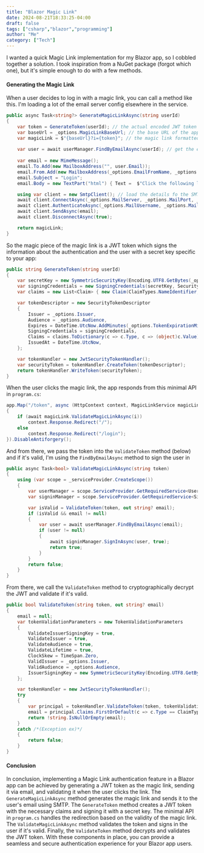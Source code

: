 ```yaml
---
title: "Blazor Magic Link"
date: 2024-08-21T18:33:25-04:00
draft: false
tags: ["csharp","blazor","programming"]
author: "Me"
category: ["Tech"]
---
```


I wanted a quick Magic Link implementation for my Blazor app, so I cobbled together a solution. I took inspiration from a NuGet package (forgot which one), but it's simple enough to do with a few methods.

#### Generating the Magic Link

When a user decides to log in with a magic link, you can call a method like this. I'm loading a lot of the email server config elsewhere in the service.

```csharp
public async Task<string?> GenerateMagicLinkAsync(string userId)
{
    var token = GenerateToken(userId); // the actual encoded JWT token
    var baseUrl = _options.MagicLinkBaseUrl; // the base URL of the app stored in config
    var magicLink = $"{baseUrl}?i={token}"; // the magic link formatted for the controller
    
    var user = await userManager.FindByEmailAsync(userId); // get the email address of the userId
    
    var email = new MimeMessage();
    email.To.Add(new MailboxAddress("", user.Email));
    email.From.Add(new MailboxAddress(_options.EmailFromName, _options.EmailFromAddress));
    email.Subject = "Login";
    email.Body = new TextPart("html") { Text =  $"Click the following link to sign in: <br/><a href=\"{magicLink}\">{magicLink}</a>" };

    using var client = new SmtpClient(); // load the details fo the SMTP server from config
    await client.ConnectAsync(_options.MailServer, _options.MailPort, _options.MailUseSsl);
    await client.AuthenticateAsync(_options.MailUsername, _options.MailPassword);
    await client.SendAsync(email);
    await client.DisconnectAsync(true);

    return magicLink;
}
```

So the magic piece of the magic link is a JWT token which signs the information about the authentication and the user with a secret key specific to your app:

```csharp
public string GenerateToken(string userId)
{
    var secretKey = new SymmetricSecurityKey(Encoding.UTF8.GetBytes(_options.SecretKey)); // secret key to decode the JWT
    var signingCredentials = new SigningCredentials(secretKey, SecurityAlgorithms.HmacSha256);
    var claims = new List<Claim> { new Claim(ClaimTypes.NameIdentifier, userId) };

    var tokenDescriptor = new SecurityTokenDescriptor
    {
        Issuer = _options.Issuer,
        Audience = _options.Audience,
        Expires = DateTime.UtcNow.AddMinutes(_options.TokenExpirationMinutes),
        SigningCredentials = signingCredentials,
        Claims = claims.ToDictionary(c => c.Type, c => (object)c.Value),
        IssuedAt = DateTime.UtcNow,            
    };

    var tokenHandler = new JwtSecurityTokenHandler();
    var securityToken = tokenHandler.CreateToken(tokenDescriptor);
    return tokenHandler.WriteToken(securityToken);
}
```

When the user clicks the magic link, the app responds from this minimal API in `program.cs`:

```csharp
app.Map("/token", async (HttpContext context, MagicLinkService magicLink, string i) =>
{
    if (await magicLink.ValidateMagicLinkAsync(i))
        context.Response.Redirect("/");
    else
        context.Response.Redirect("/login");
}).DisableAntiforgery();
```

And from there, we pass the token into the `ValidateToken` method (below) and if it's valid, I'm using the `FindByEmailAsync` method to sign the user in 

```csharp
public async Task<bool> ValidateMagicLinkAsync(string token)
{
    using (var scope = _serviceProvider.CreateScope())
    {
        var userManager = scope.ServiceProvider.GetRequiredService<UserManager<ApplicationUser>>();
        var signinManager = scope.ServiceProvider.GetRequiredService<SignInManager<ApplicationUser>>();

        var isValid = ValidateToken(token, out string? email);
        if (isValid && email != null)
        {
            var user = await userManager.FindByEmailAsync(email);
            if (user != null)
            {
                await signinManager.SignInAsync(user, true);
                return true;
            }
        }
        return false;
    }
}
```

From there, we call the `ValidateToken` method to cryptographically decrypt the JWT and validate if it's valid.

```csharp
public bool ValidateToken(string token, out string? email)
{
    email = null;
    var tokenValidationParameters = new TokenValidationParameters
    {
        ValidateIssuerSigningKey = true,
        ValidateIssuer = true,
        ValidateAudience = true,
        ValidateLifetime = true,
        ClockSkew = TimeSpan.Zero,
        ValidIssuer = _options.Issuer,
        ValidAudience = _options.Audience,
        IssuerSigningKey = new SymmetricSecurityKey(Encoding.UTF8.GetBytes(_options.SecretKey))
    };

    var tokenHandler = new JwtSecurityTokenHandler();
    try
    {
        var principal = tokenHandler.ValidateToken(token, tokenValidationParameters, out _);
        email = principal.Claims.FirstOrDefault(c => c.Type == ClaimTypes.NameIdentifier)?.Value;
        return !string.IsNullOrEmpty(email);
    }
    catch /*(Exception ex)*/
    {
        return false;
    }
}
```

#### Conclusion

In conclusion, implementing a Magic Link authentication feature in a Blazor app can be achieved by generating a JWT token as the magic link, sending it via email, and validating it when the user clicks the link. The `GenerateMagicLinkAsync` method generates the magic link and sends it to the user's email using SMTP. The `GenerateToken` method creates a JWT token with the necessary claims and signing it with a secret key. The minimal API in `program.cs` handles the redirection based on the validity of the magic link. The `ValidateMagicLinkAsync` method validates the token and signs in the user if it's valid. Finally, the `ValidateToken` method decrypts and validates the JWT token. With these components in place, you can provide a seamless and secure authentication experience for your Blazor app users.